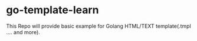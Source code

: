 # go-template-learn
This Repo will provide basic example for Golang HTML/TEXT template(.tmpl .... and more).
